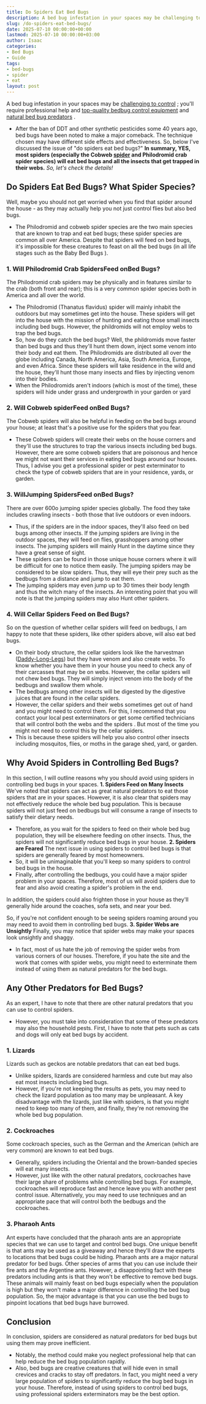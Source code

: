 ```yaml
---
title: Do Spiders Eat Bed Bugs
description: A bed bug infestation in your spaces may be challenging to control  you'll require professional help and top-quality bedbug control equipment and natural bed...
slug: /do-spiders-eat-bed-bugs/
date: 2025-07-10 00:00:00+00:00
lastmod: 2025-07-10 00:00:00+03:00
author: Isaac
categories:
- Bed Bugs
- Guide
tags:
- bed-bugs
- spider
- eat
layout: post
---
```

A bed bug infestation in your spaces may be
[challenging to control](https://www.ncbi.nlm.nih.gov/pmc/articles/PMC4080563/)
; you'll require professional help and
[top-quality bedbug control equipment](https://pestpolicy.com/best-vacuum-for-[bed-bugs](https://pestpolicy.com/do-cockroaches-eat-bed-bugs/)/)
and
[natural bed bug predators](https://pestpolicy.com/what-animals-eat-bed-bugs/)
.
- After the ban of DDT and other synthetic pesticides some 40 years ago, bed bugs have been noted to make a major comeback.
The technique chosen may have different side effects and effectiveness. So, below I've discussed the issue of "do spiders eat bed bugs?"
**In summary, YES, most spiders (especially the Cobweb [spider](https://pestpolicy.com/spider-bite-vs-bed-bug-bite/) and Philodromid crab spider species) will eat bed bugs and all the insects that get trapped in their webs.**
*So, let's check the details!*
## Do Spiders Eat Bed Bugs? What Spider Species?
Well, maybe you should not get worried when you find that spider around the house - as they may actually help you not just control flies but also bed bugs.
- The Philodromid and cobweb spider species are the two main species that are known to trap and eat bed bugs; these spider species are common all over America.
Despite that spiders will feed on bed bugs, it's impossible for these creatures to feast on all the bed bugs (in all life stages such as the
Baby Bed Bugs
).
### 1. Will Philodromid Crab SpidersFeed onBed Bugs?
The Philodromid crab spiders may be physically and in features similar to the crab (both front and rear); this is a very common spider species both in America and all over the world.
- The Philodromid (Thanatus flavidus) spider will mainly inhabit the outdoors but may sometimes get into the house.
These spiders will get into the house with the mission of hunting and eating those small insects including bed bugs. However, the phildromids will not employ webs to trap the bed bugs.
- So, how do they catch the bed bugs? Well, the phildromids move faster than bed bugs and thus they'll hunt them down, inject some venom into their body and eat them.
The Philodromids are distributed all over the globe including Canada, North America, Asia, South America, Europe, and even Africa.
Since these spiders will take residence in the wild and the house, they'll hunt those many insects and flies by injecting venom into their bodies.
- When the Philodromids aren't indoors (which is most of the time), these spiders will hide under grass and undergrowth in your garden or yard
### 2. Will Cobweb spiderFeed onBed Bugs?
The Cobweb spiders will also be helpful in feeding on the bed bugs around your house; at least that's a positive use for the spiders that you fear.
- These Cobweb spiders will create their webs on the house corners and they'll use the structures to trap the various insects including bed bugs.
However, there are some cobweb spiders that are poisonous and hence we might not want their services in eating bed bugs around our houses.
Thus, I advise you get a professional spider or pest exterminator to check the type of cobweb spiders that are in your residence, yards, or garden.
### 3. Will**Jumping Spiders**Feed onBed Bugs?
There are over 600o jumping spider species globally. The food they take includes crawling insects - both those that live outdoors or even indoors.
- Thus, if the spiders are in the indoor spaces, they'll also feed on bed bugs among other insects.
If the jumping spiders are living in the outdoor spaces, they will feed on flies, grasshoppers among other insects.
The jumping spiders will mainly Hunt in the daytime since they have a great sense of sight.
- These spiders can be found in those unique house corners where it will be difficult for one to notice them easily.
The jumping spiders may be considered to be slow spiders. Thus, they will eye their prey such as the bedbugs from a distance and jump to eat them.
- The jumping spiders may even jump up to 30 times their body length and thus the witch many of the insects.
An interesting point that you will note is that the jumping spiders may also Hunt other spiders.
### 4. Will Cellar Spiders Feed on Bed Bugs?
So on the question of whether cellar spiders will feed on bedbugs, I am happy to note that these spiders, like other spiders above, will also eat bed bugs.
- On their body structure, the cellar spiders look like the harvestman ([Daddy-Long-Legs](https://spiders.ucr.edu/daddylonglegs.html)) but they have venom and also create webs.
To know whether you have them in your house you need to check any of their carcasses that may be on webs.
However, the cellar spiders will not chew bed bugs. They will simply inject venom into the body of the bedbugs and swallow them whole.
- The bedbugs among other insects will be digested by the digestive juices that are found in the cellar spiders.
- However, the cellar spiders and their webs sometimes get out of hand and you might need to control them.
For this, I recommend that you contact your local pest exterminators or get some certified technicians that will control
both the webs and the spiders
.
But most of the time you might not need to control this by the cellar spiders.
- This is because these spiders will help you also control other insects including mosquitos, flies, or moths in the garage shed, yard, or garden.
## Why Avoid Spiders in Controlling Bed Bugs?
In this section, I will outline reasons why you should avoid using spiders in controlling bed bugs in your spaces.
**1. Spiders Feed on Many Insects**
We've noted that spiders can act as great natural predators to eat those spiders that are in your spaces.
However, it is also clear that spiders may not effectively reduce the whole bed bug population.
This is because spiders will not just feed on bedbugs but will consume a range of insects to satisfy their dietary needs.
- Therefore, as you wait for the spiders to feed on their whole bed bug population, they will be elsewhere feeding on other insects.
Thus, the spiders will not significantly reduce bed bugs in your house.
**2. Spiders are Feared**
The next issue in using spiders to control bed bugs is that spiders are generally feared by most homeowners.
- So, it will be unimaginable that you'll keep so many spiders to control bed bugs in the house.
- Finally, after controlling the bedbugs, you could have a major spider problem in your spaces.
Therefore, most of us will avoid spiders due to fear and also avoid creating a spider's problem in the end.

In addition, the spiders could also frighten those in your house as they'll generally hide around the coaches, sofa sets, and near your bed.

So, if you're not confident enough to be seeing spiders roaming around you may need to avoid them in controlling bed bugs.
**3. Spider Webs are Unsightly**
Finally, you may notice that spider webs may make your spaces look unsightly and shaggy.
- In fact, most of us hate the job of removing the spider webs from various corners of our houses.
Therefore, if you hate the site and the work that comes with spider webs, you might need to exterminate them instead of using them as natural predators for the bed bugs.
## Any Other Predators for Bed Bugs?
As an expert, I have to note that there are other natural predators that you can use to control spiders.
- However, you must take into consideration that some of these predators may also the household pests.
First, I have to note that pets such as cats and dogs will only eat bed bugs by accident.
### 1. Lizards
Lizards such as geckos are notable predators that can eat bed bugs.
- Unlike spiders, lizards are considered harmless and cute but may also eat most insects including bed bugs.
- However, if you're not keeping the results as pets, you may need to check the lizard population as too many may be unpleasant.
A key disadvantage with the lizards, just like with spiders, is that you might need to keep too many of them, and finally, they're not removing the whole bed bug population.
### **2. Cockroaches**
Some cockroach species, such as the German and the American (which are very common) are known to eat bed bugs.
- Generally, spiders including the Oriental and the brown-banded species will eat many insects.
- However, just like with the other natural predators, cockroaches have their large share of problems while controlling bed bugs.
For example, cockroaches will reproduce fast and hence leave you with another pest control issue.
Alternatively, you may need to use techniques and an appropriate pace that will control both the bedbugs and the cockroaches.
### 3. Pharaoh Ants
Ant experts have concluded that the pharaoh ants are an appropriate species that we can use to target and control bed bugs.
One unique benefit is that ants may be used as a giveaway and hence they'll draw the experts to locations that bed bugs could be hiding.
Pharaoh ants are a major natural predator for bed bugs. Other species of arms that you can use include their fire ants and the Argentine ants.
However, a disappointing fact with these predators including ants is that they won't be effective to remove bed bugs.
These animals will mainly feast on bed bugs especially when the population is high but they won't make a major difference in controlling the bed bug population.
So, the major advantage is that you can use the bed bugs to pinpoint locations that bed bugs have burrowed.
## **Conclusion**
In conclusion, spiders are considered as natural predators for bed bugs but using them may prove inefficient.
- Notably, the method could make you neglect professional help that can help reduce the bed bug population rapidly.
- Also, bed bugs are creative creatures that will hide even in small crevices and cracks to stay off predators.
In fact, you might need a very large population of spiders to significantly reduce the bug bed bugs in your house.
Therefore, instead of using spiders to control bed bugs, using
professional spiders exterminators
may be the best option.